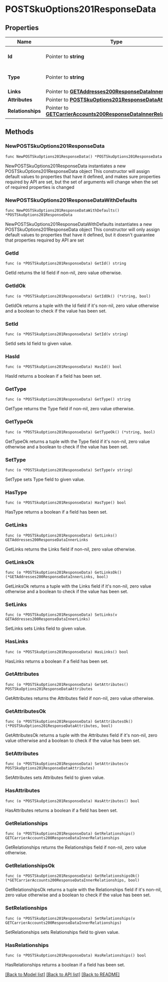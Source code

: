 # POSTSkuOptions201ResponseData

## Properties

Name | Type | Description | Notes
------------ | ------------- | ------------- | -------------
**Id** | Pointer to **string** | The resource&#39;s id | [optional] 
**Type** | Pointer to **string** | The resource&#39;s type | [optional] 
**Links** | Pointer to [**GETAddresses200ResponseDataInnerLinks**](GETAddresses200ResponseDataInnerLinks.md) |  | [optional] 
**Attributes** | Pointer to [**POSTSkuOptions201ResponseDataAttributes**](POSTSkuOptions201ResponseDataAttributes.md) |  | [optional] 
**Relationships** | Pointer to [**GETCarrierAccounts200ResponseDataInnerRelationships**](GETCarrierAccounts200ResponseDataInnerRelationships.md) |  | [optional] 

## Methods

### NewPOSTSkuOptions201ResponseData

`func NewPOSTSkuOptions201ResponseData() *POSTSkuOptions201ResponseData`

NewPOSTSkuOptions201ResponseData instantiates a new POSTSkuOptions201ResponseData object
This constructor will assign default values to properties that have it defined,
and makes sure properties required by API are set, but the set of arguments
will change when the set of required properties is changed

### NewPOSTSkuOptions201ResponseDataWithDefaults

`func NewPOSTSkuOptions201ResponseDataWithDefaults() *POSTSkuOptions201ResponseData`

NewPOSTSkuOptions201ResponseDataWithDefaults instantiates a new POSTSkuOptions201ResponseData object
This constructor will only assign default values to properties that have it defined,
but it doesn't guarantee that properties required by API are set

### GetId

`func (o *POSTSkuOptions201ResponseData) GetId() string`

GetId returns the Id field if non-nil, zero value otherwise.

### GetIdOk

`func (o *POSTSkuOptions201ResponseData) GetIdOk() (*string, bool)`

GetIdOk returns a tuple with the Id field if it's non-nil, zero value otherwise
and a boolean to check if the value has been set.

### SetId

`func (o *POSTSkuOptions201ResponseData) SetId(v string)`

SetId sets Id field to given value.

### HasId

`func (o *POSTSkuOptions201ResponseData) HasId() bool`

HasId returns a boolean if a field has been set.

### GetType

`func (o *POSTSkuOptions201ResponseData) GetType() string`

GetType returns the Type field if non-nil, zero value otherwise.

### GetTypeOk

`func (o *POSTSkuOptions201ResponseData) GetTypeOk() (*string, bool)`

GetTypeOk returns a tuple with the Type field if it's non-nil, zero value otherwise
and a boolean to check if the value has been set.

### SetType

`func (o *POSTSkuOptions201ResponseData) SetType(v string)`

SetType sets Type field to given value.

### HasType

`func (o *POSTSkuOptions201ResponseData) HasType() bool`

HasType returns a boolean if a field has been set.

### GetLinks

`func (o *POSTSkuOptions201ResponseData) GetLinks() GETAddresses200ResponseDataInnerLinks`

GetLinks returns the Links field if non-nil, zero value otherwise.

### GetLinksOk

`func (o *POSTSkuOptions201ResponseData) GetLinksOk() (*GETAddresses200ResponseDataInnerLinks, bool)`

GetLinksOk returns a tuple with the Links field if it's non-nil, zero value otherwise
and a boolean to check if the value has been set.

### SetLinks

`func (o *POSTSkuOptions201ResponseData) SetLinks(v GETAddresses200ResponseDataInnerLinks)`

SetLinks sets Links field to given value.

### HasLinks

`func (o *POSTSkuOptions201ResponseData) HasLinks() bool`

HasLinks returns a boolean if a field has been set.

### GetAttributes

`func (o *POSTSkuOptions201ResponseData) GetAttributes() POSTSkuOptions201ResponseDataAttributes`

GetAttributes returns the Attributes field if non-nil, zero value otherwise.

### GetAttributesOk

`func (o *POSTSkuOptions201ResponseData) GetAttributesOk() (*POSTSkuOptions201ResponseDataAttributes, bool)`

GetAttributesOk returns a tuple with the Attributes field if it's non-nil, zero value otherwise
and a boolean to check if the value has been set.

### SetAttributes

`func (o *POSTSkuOptions201ResponseData) SetAttributes(v POSTSkuOptions201ResponseDataAttributes)`

SetAttributes sets Attributes field to given value.

### HasAttributes

`func (o *POSTSkuOptions201ResponseData) HasAttributes() bool`

HasAttributes returns a boolean if a field has been set.

### GetRelationships

`func (o *POSTSkuOptions201ResponseData) GetRelationships() GETCarrierAccounts200ResponseDataInnerRelationships`

GetRelationships returns the Relationships field if non-nil, zero value otherwise.

### GetRelationshipsOk

`func (o *POSTSkuOptions201ResponseData) GetRelationshipsOk() (*GETCarrierAccounts200ResponseDataInnerRelationships, bool)`

GetRelationshipsOk returns a tuple with the Relationships field if it's non-nil, zero value otherwise
and a boolean to check if the value has been set.

### SetRelationships

`func (o *POSTSkuOptions201ResponseData) SetRelationships(v GETCarrierAccounts200ResponseDataInnerRelationships)`

SetRelationships sets Relationships field to given value.

### HasRelationships

`func (o *POSTSkuOptions201ResponseData) HasRelationships() bool`

HasRelationships returns a boolean if a field has been set.


[[Back to Model list]](../README.md#documentation-for-models) [[Back to API list]](../README.md#documentation-for-api-endpoints) [[Back to README]](../README.md)


